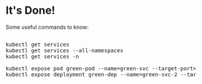 # It's Done!

Some useful commands to know:

<pre class="file">

kubectl get services
kubectl get services --all-namespaces
kubectl get services -n <namespaceName>

kubectl expose pod green-pod --name=green-svc --target-port=80 --type=NodePort
kubectl expose deployment green-dep --name=green-svc-2 --target-port=80 --type=LoadBalancer


</pre>
